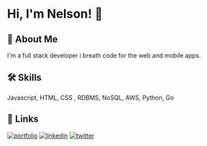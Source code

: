 
# Hi, I'm Nelson! 👋


## 🚀 About Me
I'm a full stack developer i breath code for the web and mobile apps.


## 🛠 Skills
Javascript, HTML, CSS , RDBMS, NoSQL, AWS, Python, Go


## 🔗 Links
[![portfolio](https://img.shields.io/badge/my_portfolio-000?style=for-the-badge&logo=ko-fi&logoColor=white)](https://oumoi.herokuapp.com/)
[![linkedin](https://img.shields.io/badge/linkedin-0A66C2?style=for-the-badge&logo=linkedin&logoColor=white)](https://www.linkedin.com/in/omoi-nelson-640681118/)
[![twitter](https://img.shields.io/badge/twitter-1DA1F2?style=for-the-badge&logo=twitter&logoColor=white)](https://twitter.com/oumoi_ke)

